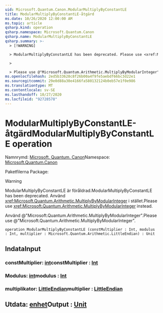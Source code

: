 ```yaml
---
uid: Microsoft.Quantum.Canon.ModularMultiplyByConstantLE
title: ModularMultiplyByConstantLE-åtgärd
ms.date: 10/26/2020 12:00:00 AM
ms.topic: article
qsharp.kind: operation
qsharp.namespace: Microsoft.Quantum.Canon
qsharp.name: ModularMultiplyByConstantLE
qsharp.summary: >-
  > [!WARNING]

  > ModularMultiplyByConstantLE has been deprecated. Please use <xref:Microsoft.Quantum.Arithmetic.MultiplyByModularInteger> instead.

  >

  > Please use @"Microsoft.Quantum.Arithmetic.MultiplyByModularInteger".
ms.openlocfilehash: 2ed5b33628c8f26b00a4f9fe5aebdf66bc3d22e1
ms.sourcegitcommit: 29e0d88a30e4166fa580132124b0eb57e1f0e986
ms.translationtype: MT
ms.contentlocale: sv-SE
ms.lasthandoff: 10/27/2020
ms.locfileid: "92728578"
---
```

# <a name="modularmultiplybyconstantle-operation"></a><span data-ttu-id="9219a-102">ModularMultiplyByConstantLE-åtgärd</span><span class="sxs-lookup"><span data-stu-id="9219a-102">ModularMultiplyByConstantLE operation</span></span>

<span data-ttu-id="9219a-103">Namnrymd: [Microsoft. Quantum. Canon](xref:Microsoft.Quantum.Canon)</span><span class="sxs-lookup"><span data-stu-id="9219a-103">Namespace: [Microsoft.Quantum.Canon](xref:Microsoft.Quantum.Canon)</span></span>

<span data-ttu-id="9219a-104">Paketfilerna [](https://nuget.org/packages/)</span><span class="sxs-lookup"><span data-stu-id="9219a-104">Package: [](https://nuget.org/packages/)</span></span>


> [!WARNING]
> <span data-ttu-id="9219a-105">ModularMultiplyByConstantLE är föråldrad.</span><span class="sxs-lookup"><span data-stu-id="9219a-105">ModularMultiplyByConstantLE has been deprecated.</span></span> <span data-ttu-id="9219a-106">Använd <xref:Microsoft.Quantum.Arithmetic.MultiplyByModularInteger> i stället.</span><span class="sxs-lookup"><span data-stu-id="9219a-106">Please use <xref:Microsoft.Quantum.Arithmetic.MultiplyByModularInteger> instead.</span></span>
>
> <span data-ttu-id="9219a-107">Använd @"Microsoft.Quantum.Arithmetic.MultiplyByModularInteger".</span><span class="sxs-lookup"><span data-stu-id="9219a-107">Please use @"Microsoft.Quantum.Arithmetic.MultiplyByModularInteger".</span></span>



```qsharp
operation ModularMultiplyByConstantLE (constMultiplier : Int, modulus : Int, multiplier : Microsoft.Quantum.Arithmetic.LittleEndian) : Unit
```


## <a name="input"></a><span data-ttu-id="9219a-108">Indata</span><span class="sxs-lookup"><span data-stu-id="9219a-108">Input</span></span>

### <a name="constmultiplier--int"></a><span data-ttu-id="9219a-109">constMultiplier: [int](xref:microsoft.quantum.lang-ref.int)</span><span class="sxs-lookup"><span data-stu-id="9219a-109">constMultiplier : [Int](xref:microsoft.quantum.lang-ref.int)</span></span>




### <a name="modulus--int"></a><span data-ttu-id="9219a-110">Modulus: [int](xref:microsoft.quantum.lang-ref.int)</span><span class="sxs-lookup"><span data-stu-id="9219a-110">modulus : [Int](xref:microsoft.quantum.lang-ref.int)</span></span>




### <a name="multiplier--littleendian"></a><span data-ttu-id="9219a-111">multiplikator: [LittleEndian](xref:Microsoft.Quantum.Arithmetic.LittleEndian)</span><span class="sxs-lookup"><span data-stu-id="9219a-111">multiplier : [LittleEndian](xref:Microsoft.Quantum.Arithmetic.LittleEndian)</span></span>





## <a name="output--unit"></a><span data-ttu-id="9219a-112">Utdata: [enhet](xref:microsoft.quantum.lang-ref.unit)</span><span class="sxs-lookup"><span data-stu-id="9219a-112">Output : [Unit](xref:microsoft.quantum.lang-ref.unit)</span></span>

